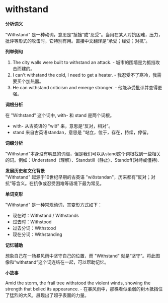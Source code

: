 # withstand

**分析词义**

  

"Withstand" 是一种动词，意思是“抵挡”或“忍受”。当用在某人对抗困难，压力，批评等形式的攻击时，它特别有用。直接中文翻译是“承受；经受；对抗”。

  

**列举例句**

  

1.  The city walls were built to withstand an attack. - 城市的围墙是为抵挡攻击而建的。
2.  I can't withstand the cold, I need to get a heater. - 我忍受不了寒冷，我需要买个加热器。
3.  He can withstand criticism and emerge stronger. - 他能承受批评并变得更强。

  

**词根分析**

  

在 "Withstand" 这个词中, with- 和 stand 是两个词根。

  

*   with- 从古英语的 "wið" 来，意思是“反对，相对”。
*   stand 来自古英语standan，意思是 "站立，位于，存在，持续，停留。

  

**词缀分析**

  

"Withstand"本身没有明显的词缀，但是我们可以从stand这个词根找到一些相关的词。例如：Understand（理解）、Standstill（静止）、Standoff(对峙或僵持).

  

**发展历史和文化背景**  
"Withstand" 起源于10世纪早期的古英语 "wiðstandan"，历来都有“反对；对抗”等含义。在抗争或忍受困难等语境下最为常见。

  

**单词变形**

  

"Withstand" 是一种常规动词，其变形方式如下：

  

*   现在时：Withstand / Withstands
*   过去时：Withstood
*   过去分词：Withstood
*   现在分词：Withstanding

  

**记忆辅助**

  

想象自己在一场暴风雨中坚守自己的位置，而 "Withstand" 就是“坚守”。将此图像和“withstand”这个词连结在一起，可以帮助记忆。

  

**小故事**

  

Amid the storm, the frail tree withstood the violent winds, showing the strength that belied its appearance. - 在暴风雨中，那棵看似柔弱的树木抵挡住了猛烈的大风，展现出了超乎表面的力量。
